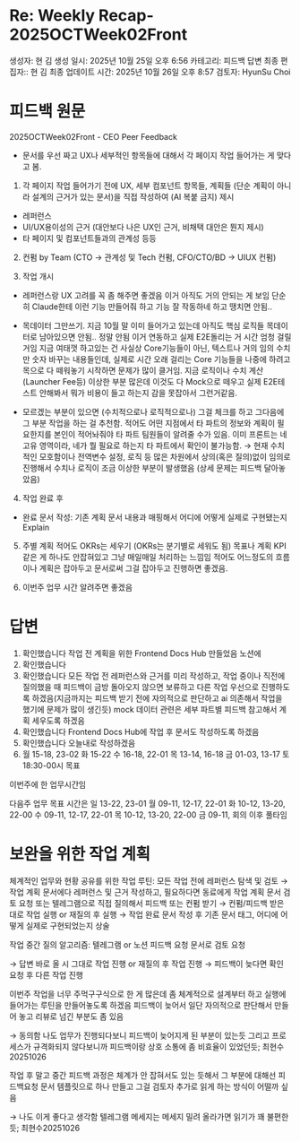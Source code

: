 # Re: Weekly Recap- 2025OCTWeek02Front

생성자: 현 김
생성 일시: 2025년 10월 25일 오후 6:56
카테고리: 피드백 답변
최종 편집자:: 현 김
최종 업데이트 시간: 2025년 10월 26일 오후 8:57
검토자: HyunSu Choi

# 피드백 원문

2025OCTWeek02Front - CEO Peer Feedback
- 문서를 우선 짜고 UX나 세부적인 항목들에 대해서 각 페이지 작업 들어가는 게 맞다고 봄.
1. 각 페이지 작업 들어가기 전에 UX, 세부 컴포넌트 항목들, 계획들 (단순 계획이 아니라  설계의 근거가 있는 문서)을 직접 작성하여 (AI 복붙 금지) 제시
- 레퍼런스
- UI/UX용이성의 근거 (대안보다 나은 UX인 근거, 비채택 대안은 뭔지 제시)
- 타 페이지 및 컴포넌트들과의 관계성
등등

2. 컨펌 by Team (CTO → 관계성 및 Tech 컨펌, CFO/CTO/BD → UIUX 컨펌)

3. 작업 개시

- 레퍼런스랑 UX 고려를 꼭 좀 해주면 좋겠음 이거 아직도 거의 안되는 게 보임 단순히 Claude한테 이런 기능 만들어줘 하고 기능 잘 작동하네 하고 땡치면 안됨..

- 목데이터 그만쓰기. 지금 10월 말 이미 들어가고 있는데 아직도 핵심 로직들 목데이터로 남아있으면 안됨.. 정말 안됨 이거 연동하고 실제 E2E돌리는 거 시간 엄청 걸릴거임 지금 여태껏 하고있는 건 사실상 Core기능들이 아닌, 텍스트나 거의 임의 수치만 숫자 바꾸는 내용들인데, 실제로 시간 오래 걸리는 Core 기능들을 나중에 하려고 목으로 다 떼워놓기 시작하면 문제가 많이 클거임. 지금 로직이나 수치 계산(Launcher Fee등) 이상한 부분 많은데 이것도 다 Mock으로 떼우고 실제 E2E테스트 안해봐서 뭐가 비용이 들고 하는지 감을 못잡아서 그런거같음.

- 모르겠는 부분이 있으면 (수치적으로나 로직적으로나) 그걸 체크를 하고 그다음에 그 부분 작업을 하는 걸 추천함. 적어도 어떤 지점에서 타 파트의 정보와 계획이 필요한지를 본인이 적어놔줘야 타 파트 팀원들이 알려줄 수가 있음. 이미 프론트는 네 고유 영역이라, 네가 뭘 필요로 하는지 타 파트에서 확인이 불가능함.
→ 현재 수치적인 모호함이나 전역변수 설정, 로직 등 많은 차원에서 상의(혹은 질의)없이 임의로 진행해서 수치나 로직이 조금 이상한 부분이 발생했음 (상세 문제는 피드백 달아놓았음)

4. 작업 완료 후
- 완료 문서 작성: 기존 계획 문서 내용과 매핑해서 어디에 어떻게 실제로 구현됐는지 Explain

5. 주별 계획 적어도 OKRs는 세우기 (OKRs는 분기별로 세워도 됨)
목표나 계획 KPI 같은 게 하나도 안잡혀있고 그냥 매일매일 처리하는 느낌임 적어도 어느정도의 흐름이나 계획은 잡아두고  문서로써 그걸 잡아두고 진행하면 좋겠음.

6. 이번주 업무 시간 알려주면 좋겠음

# 답변

1. 확인했습니다 작업 전 계획을 위한 Frontend Docs Hub 만들었음 노션에
2. 확인했습니다
3. 확인했습니다 모든 작업 전 레퍼런스와 근거를 미리 작성하고, 작업 중이나 직전에 질의했을 때 피드백이 금방 돌아오지 않으면 보류하고 다른 작업 우선으로 진행하도록 하겠음(지금까지는 피드백 받기 전에 자의적으로 판단하고 ai 의존해서 작업을 했기에 문제가 많이 생긴듯) mock 데이터 관련은 세부 파트별 피드백 참고해서 계획 세우도록 하겠음
4. 확인했습니다 Frontend Docs Hub에 작업 후 문서도 작성하도록 하겠음
5. 확인했습니다 오늘내로 작성하겠음
6. 월 15-18, 23-02
화 15-22
수 16-18, 22-01
목 13-14, 16-18
금 01-03, 13-17
토 18:30-00시 목표

이번주에 한 업무시간임

다음주 업무 목표 시간은
일 13-22, 23-01
월 09-11, 12-17, 22-01
화 10-12, 13-20, 22-00
수 09-11, 12-17, 22-01
목 10-12, 13-20, 22-00
금 09-11, 회의 이후 풀타임

# 보완을 위한 작업 계획

체계적인 업무와 현황 공유를 위한 작업 루틴: 모든 작업 전에 레퍼런스 탐색 및 검토 → 작업 계획 문서에다 레퍼런스 및 근거 작성하고, 필요하다면 동료에게 작업 계획 문서 검토 요청 또는 텔레그램으로 직접 질의해서 피드백 또는 컨펌 받기 → 컨펌/피드백 받은 대로 작업 실행 or 재질의 후 실행 → 작업 완료 문서 작성 후 기존 문서 태그, 어디에 어떻게 실제로 구현되었는지 상술

작업 중간 질의 알고리즘: 텔레그램 or 노션 피드백 요청 문서로 검토 요청

→ 답변 바로 올 시 그대로 작업 진행 or 재질의 후 작업 진행 
→ 피드백이 늦다면 확인 요청 후 다른 작업 진행

이번주 작업을 너무 주먹구구식으로 한 게 많은데 좀 체계적으로 설계부터 하고 실행에 들어가는 루틴을 만들어놓도록 하겠음 피드백이 늦어서 일단 자의적으로 판단해서 만들어 놓고 리뷰로 넘긴 부분도 좀 있음

→ 동의함 나도 업무가 진행되다보니 피드백이 늦어지게 된 부분이 있는듯 그리고 프로세스가 규격화되지 않다보니까 피드백이랑 상호 소통에 좀 비효율이 있었던듯; 최현수 20251026

작업 후 말고 중간 피드백 과정은 체계가 안 잡혀서도 있는 듯해서 그 부분에 대해선 피드백요청 문서 템플릿으로 하나 만들고 그걸 검토자 추가로 읽게 하는 방식이 어떨까 싶음

→ 나도 이게 좋다고 생각함 텔레그램 메세지는 메세지 밀려 올라가면 읽기가 꽤 불편한듯; 최현수20251026